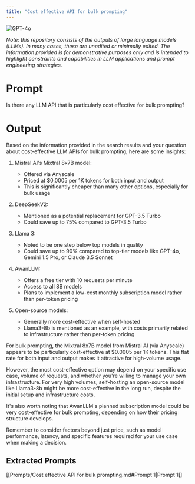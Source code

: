 ```yaml
---
title: "Cost effective API for bulk prompting"
---
```

![GPT-4o](https://img.shields.io/badge/GPT--4o-3333FF?style=for-the-badge&logo=openai&logoColor=white)



*Note: this repository consists of the outputs of large language models (LLMs). In many cases, these are unedited or minimally edited. The information provided is for demonstrative purposes only and is intended to highlight constraints and capabilities in LLM applications and prompt engineering strategies.*


# Prompt

Is there any LLM API that is particularly cost effective for bulk prompting?

# Output
Based on the information provided in the search results and your question about cost-effective LLM APIs for bulk prompting, here are some insights:

1. Mistral AI's Mixtral 8x7B model:
   - Offered via Anyscale
   - Priced at $0.0005 per 1K tokens for both input and output
   - This is significantly cheaper than many other options, especially for bulk usage

2. DeepSeekV2:
   - Mentioned as a potential replacement for GPT-3.5 Turbo
   - Could save up to 75% compared to GPT-3.5 Turbo

3. Llama 3:
   - Noted to be one step below top models in quality
   - Could save up to 90% compared to top-tier models like GPT-4o, Gemini 1.5 Pro, or Claude 3.5 Sonnet

4. AwanLLM:
   - Offers a free tier with 10 requests per minute
   - Access to all 8B models
   - Plans to implement a low-cost monthly subscription model rather than per-token pricing

5. Open-source models:
   - Generally more cost-effective when self-hosted
   - Llama3-8b is mentioned as an example, with costs primarily related to infrastructure rather than per-token pricing

For bulk prompting, the Mixtral 8x7B model from Mistral AI (via Anyscale) appears to be particularly cost-effective at $0.0005 per 1K tokens. This flat rate for both input and output makes it attractive for high-volume usage.

However, the most cost-effective option may depend on your specific use case, volume of requests, and whether you're willing to manage your own infrastructure. For very high volumes, self-hosting an open-source model like Llama3-8b might be more cost-effective in the long run, despite the initial setup and infrastructure costs.

It's also worth noting that AwanLLM's planned subscription model could be very cost-effective for bulk prompting, depending on how their pricing structure develops.

Remember to consider factors beyond just price, such as model performance, latency, and specific features required for your use case when making a decision.






## Extracted Prompts
[[Prompts/Cost effective API for bulk prompting.md#Prompt 1|Prompt 1]]
